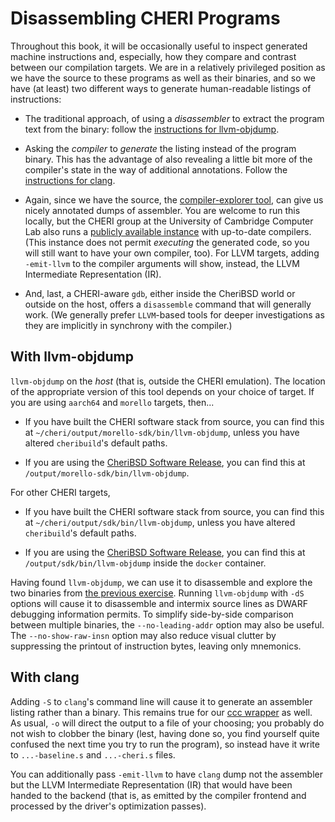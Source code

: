 # Disassembling CHERI Programs

Throughout this book, it will be occasionally useful to inspect generated
machine instructions and, especially, how they compare and contrast between our
compilation targets.  We are in a relatively privileged position as we have the
source to these programs as well as their binaries, and so we have (at least)
two different ways to generate human-readable listings of instructions:

- The traditional approach, of using a *disassembler* to extract the program
  text from the binary: follow the [instructions for
  llvm-objdump](#with-llvm-objdump).

- Asking the *compiler* to *generate* the listing instead of the program
  binary.  This has the advantage of also revealing a little bit more of the
  compiler's state in the way of additional annotations.  Follow the
  [instructions for clang](#with-clang).

- Again, since we have the source, the [compiler-explorer
  tool](https://github.com/compiler-explorer/compiler-explorer), can give us
  nicely annotated dumps of assembler.  You are welcome to run this locally, but
  the CHERI group at the University of Cambridge Computer Lab also runs a
  [publicly available instance](https://cheri-compiler-explorer.cl.cam.ac.uk/)
  with up-to-date compilers. (This instance does not permit *executing* the
  generated code, so you will still want to have your own compiler, too).  For
  LLVM targets, adding `-emit-llvm` to the compiler arguments will show,
  instead, the LLVM Intermediate Representation (IR).

- And, last, a CHERI-aware `gdb`, either inside the CheriBSD world or outside on
  the host, offers a `disassemble` command that will generally work.  (We
  generally prefer `LLVM`-based tools for deeper investigations as they are
  implicitly in synchrony with the compiler.)

<!-- Name is known in-book -->
## With llvm-objdump

`llvm-objdump` on the *host* (that is, outside the CHERI
emulation).  The location of the appropriate version of this tool depends on
your choice of target.  If you are using `aarch64` and `morello` targets,
then...

- If you have built the CHERI software stack from source, you can find this at
  `~/cheri/output/morello-sdk/bin/llvm-objdump`, unless you have altered
  `cheribuild`'s default paths.

- If you are using the [CheriBSD Software
  Release](https://cheri-dist.cl.cam.ac.uk/), you can find this at
  `/output/morello-sdk/bin/llvm-objdump`.

For other CHERI targets,

- If you have built the CHERI software stack from source, you can find this at
  `~/cheri/output/sdk/bin/llvm-objdump`, unless you have altered `cheribuild`'s
  default paths.

- If you are using the [CheriBSD Software
  Release](https://cheri-dist.cl.cam.ac.uk/), you can find this at
 `/output/sdk/bin/llvm-objdump` inside the `docker` container.

Having found `llvm-objdump`, we can use it to disassemble and explore the two
binaries from [the previous exercise](../compile-and-run).  Running
`llvm-objdump` with `-dS` options will cause it to disassemble and intermix
source lines as DWARF debugging information permits.  To simplify side-by-side
comparison between multiple binaries, the `--no-leading-addr` option may also
be useful.  The `--no-show-raw-insn` option may also reduce visual clutter by
suppressing the printout of instruction bytes, leaving only mnemonics.

<!-- Name is known above -->
## With clang

Adding `-S` to `clang`'s command line will cause it to generate an assembler
listing rather than a binary.  This remains true for our [ccc
wrapper](../../introduction/cross-ccc.md) as well.  As usual, `-o` will direct
the output to a file of your choosing; you probably do not wish to clobber the
binary (lest, having done so, you find yourself quite confused the next time
you try to run the program), so instead have it write to `...-baseline.s` and
`...-cheri.s` files.

You can additionally pass `-emit-llvm` to have `clang` dump not the assembler
but the LLVM Intermediate Representation (IR) that would have been handed to the
backend (that is, as emitted by the compiler frontend and processed by the
driver's optimization passes).
